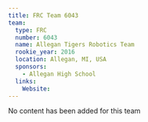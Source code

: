 ```yaml
---
title: FRC Team 6043
team:
  type: FRC
  number: 6043
  name: Allegan Tigers Robotics Team
  rookie_year: 2016
  location: Allegan, MI, USA
  sponsors:
    - Allegan High School
  links:
    Website: 
---
```

No content has been added for this team